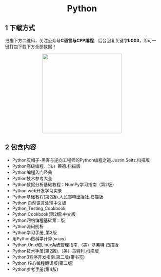<h1 align="center">Python</h1>

## 1 下载方式

扫描下方二维码，关注公众号**C语言与CPP编程**，后台回复关键字**b003**，即可一键打包下载下方全部数据！

<p align="center">
    <img src="http://oss.interviewguide.cn/img/202304210025124.jpg" width="260" height="260"></img>
</p>


## 2 包含内容

- Python灰帽子-黑客与逆向工程师的Python编程之道.Justin.Seitz.扫描版  
- Python高级编程.（法）莱德.扫描版  
- Python编程入门经典  
- Python技术参考大全  
- Python数据分析基础教程：NumPy学习指南（第2版） 
- Python web开发学习实录 
- Python基础教程(第2版).人民邮电出版社.扫描版  
- Python 自然语言处理中文版 
- Python_Testing_Cookbook 
- Python Cookbook(第2版)中文版 
- Python网络编程基础第二版 
- Python源码剖析 
- Python学习手册_第3版  
- 用Python做科学计算(scipy)  
- Python.Unix和Linux系统管理指南.（美）基弗特.扫描版  
- Python技术手册(第2版).（美）马特利.扫描版 
- Python3程序开发指南.第二版(带书签) 
- Python 核心编程翻译版(第二版)  
- Python参考手册(第4版)  